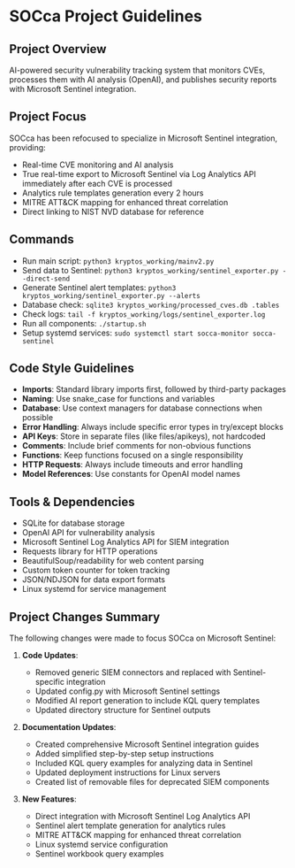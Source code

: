 # SOCca Project Guidelines

## Project Overview
AI-powered security vulnerability tracking system that monitors CVEs, processes them with AI analysis (OpenAI), and publishes security reports with Microsoft Sentinel integration.

## Project Focus
SOCca has been refocused to specialize in Microsoft Sentinel integration, providing:
- Real-time CVE monitoring and AI analysis
- True real-time export to Microsoft Sentinel via Log Analytics API immediately after each CVE is processed
- Analytics rule templates generation every 2 hours
- MITRE ATT&CK mapping for enhanced threat correlation
- Direct linking to NIST NVD database for reference

## Commands
- Run main script: `python3 kryptos_working/mainv2.py`
- Send data to Sentinel: `python3 kryptos_working/sentinel_exporter.py --direct-send`
- Generate Sentinel alert templates: `python3 kryptos_working/sentinel_exporter.py --alerts`
- Database check: `sqlite3 kryptos_working/processed_cves.db .tables`
- Check logs: `tail -f kryptos_working/logs/sentinel_exporter.log`
- Run all components: `./startup.sh`
- Setup systemd services: `sudo systemctl start socca-monitor socca-sentinel`

## Code Style Guidelines
- **Imports**: Standard library imports first, followed by third-party packages
- **Naming**: Use snake_case for functions and variables
- **Database**: Use context managers for database connections when possible
- **Error Handling**: Always include specific error types in try/except blocks
- **API Keys**: Store in separate files (like files/apikeys), not hardcoded
- **Comments**: Include brief comments for non-obvious functions
- **Functions**: Keep functions focused on a single responsibility
- **HTTP Requests**: Always include timeouts and error handling
- **Model References**: Use constants for OpenAI model names

## Tools & Dependencies
- SQLite for database storage
- OpenAI API for vulnerability analysis
- Microsoft Sentinel Log Analytics API for SIEM integration
- Requests library for HTTP operations
- BeautifulSoup/readability for web content parsing
- Custom token counter for token tracking
- JSON/NDJSON for data export formats
- Linux systemd for service management

## Project Changes Summary
The following changes were made to focus SOCca on Microsoft Sentinel:

1. **Code Updates**:
   - Removed generic SIEM connectors and replaced with Sentinel-specific integration
   - Updated config.py with Microsoft Sentinel settings
   - Modified AI report generation to include KQL query templates
   - Updated directory structure for Sentinel outputs

2. **Documentation Updates**:
   - Created comprehensive Microsoft Sentinel integration guides
   - Added simplified step-by-step setup instructions
   - Included KQL query examples for analyzing data in Sentinel
   - Updated deployment instructions for Linux servers
   - Created list of removable files for deprecated SIEM components

3. **New Features**:
   - Direct integration with Microsoft Sentinel Log Analytics API
   - Sentinel alert template generation for analytics rules
   - MITRE ATT&CK mapping for enhanced threat correlation
   - Linux systemd service configuration
   - Sentinel workbook query examples